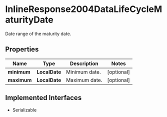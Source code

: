

# InlineResponse2004DataLifeCycleMaturityDate

Date range of the maturity date.

## Properties

Name | Type | Description | Notes
------------ | ------------- | ------------- | -------------
**minimum** | **LocalDate** | Minimum date. |  [optional]
**maximum** | **LocalDate** | Maximum date. |  [optional]


## Implemented Interfaces

* Serializable


